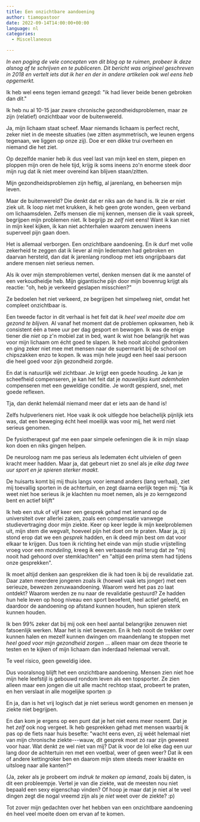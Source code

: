 ```yaml
---
title: Een onzichtbare aandoening
author: tiamopastoor
date: 2022-09-14T14:00:00+00:00
language: nl
categories:
  - Miscellaneous

---
```

_In een poging de vele concepten van dit blog op te ruimen, probeer ik deze alsnog af te schrijven en te publiceren. Dit bericht was origineel geschreven in 2018 en vertelt iets dat ik her en der in andere artikelen ook wel eens heb opgemerkt._

Ik heb wel eens tegen iemand gezegd: "ik had liever beide benen gebroken dan _dit_."

Ik heb nu al 10-15 jaar zware chronische gezondheidsproblemen, maar ze zijn (relatief) onzichtbaar voor de buitenwereld.

Ja, mijn lichaam staat scheef. Maar niemands lichaam is perfect recht, zeker niet in de meeste situaties (we zitten asymmetrisch, we leunen ergens tegenaan, we liggen op onze zij). Doe er een dikke trui overheen en niemand die het ziet.

Op dezelfde manier heb ik dus veel last van mijn keel en stem, piepen en ploppen mijn oren de hele tijd, krijg ik soms ineens zo'n enorme steek door mijn rug dat ik niet meer overeind kan blijven staan/zitten.

Mijn gezondheidsproblemen zijn heftig, al jarenlang, en beheersen mijn leven.

Maar de buitenwereld? Die denkt dat er niks aan de hand is. Ik zie er niet ziek uit. Ik loop niet met krukken, ik heb geen grote wonden, geen verband om lichaamsdelen. Zelfs mensen die mij kennen, mensen die ik vaak spreek, begrijpen mijn problemen niet. Ik begrijp ze _zelf_ niet eens! Want ik kan niet in mijn keel kijken, ik kan niet achterhalen waarom zenuwen ineens superveel pijn gaan doen.

Het is allemaal verborgen. Een onzichtbare aandoening. En ik durf met volle zekerheid te zeggen dat ik liever al mijn ledematen had gebroken en daarvan hersteld, dan dat ik jarenlang rondloop met iets ongrijpbaars dat andere mensen niet serieus nemen.

Als ik over mijn stemproblemen vertel, denken mensen dat ik me aanstel of een verkoudheidje heb. Mijn gigantische pijn door mijn bovenrug krijgt als reactie: "oh, heb je verkeerd geslapen misschien?" 

Ze bedoelen het niet verkeerd, ze begrijpen het simpelweg niet, omdat het compleet onzichtbaar is.

Een tweede factor in dit verhaal is het feit dat ik _heel veel moeite doe om gezond te blijven._ Al vanaf het moment dat de problemen opkwamen, heb ik consistent één a twee uur per dag gesport en bewogen. Ik was de enige tiener die _niet_ op z'n mobiel zat in bed, want ik wist hoe belangrijk het was voor mijn lichaam om écht goed te slapen. Ik heb nooit alcohol gedronken en ging zeker niet mee met mensen naar de supermarkt bij de school om chipszakken enzo te kopen. Ik was mijn hele jeugd een heel saai persoon die heel goed voor zijn gezondheid zorgde.

En dat is natuurlijk wél zichtbaar. Je krijgt een goede houding. Je kan je scheefheid compenseren, je kan het feit dat je _nauwelijks kunt ademhalen_ compenseren met een geweldige conditie. Je wordt gespierd, snel, met goede reflexen.

Tja, dan denkt helemáál niemand meer dat er iets aan de hand is!

Zelfs hulpverleners niet. Hoe vaak ik ook uitlegde hoe belachelijk pijnlijk iets was, dat een beweging écht heel moeilijk was voor mij, het werd niet serieus genomen. 

De fysiotherapeut gaf me een paar simpele oefeningen die ik in mijn slaap kon doen en niks gingen helpen. 

De neuroloog nam me pas serieus als ledematen écht uitvielen of geen kracht meer hadden. Maar ja, dat gebeurt niet zo snel als je _elke dag twee uur sport en je spieren sterker maakt._

De huisarts komt bij mij thuis langs voor iemand anders (lang verhaal), ziet mij toevallig sporten in de achtertuin, en zegt daarna eerlijk tegen mij: "tja ik weet niet hoe serieus ik je klachten nu moet nemen, als je zo kerngezond bent en actief blijft"

Ik heb een stuk of vijf keer een gesprek gehad met iemand op de universiteit over allerlei zaken, zoals een compensatie vanwege studievertraging door mijn ziekte. Keer op keer legde ik mijn keelproblemen uit, mijn stem die wegvalt, hoeveel pijn het doet om te praten. Maar ja, zij stond erop dat we een _gesprek_ hadden, en ik deed mijn best om dat voor elkaar te krijgen. Dus toen ik richting het einde van mijn studie vrijstelling vroeg voor een _mondeling_, kreeg ik een verbaasde mail terug dat ze "mij nooit had gehoord over stemklachten" en "altijd een prima stem had tijdens onze gesprekken".

Ik moet altijd denken aan gesprekken die ik had toen ik bij de revalidatie zat. Daar zaten meerdere jongeren zoals ik (hoewel vaak iets jonger) met een serieuze, bewezen zenuwaandoening. Waarom werd het pas zo laat ontdekt? Waarom werden ze nu naar de revalidatie gestuurd? Ze hadden hun hele leven op hoog niveau een sport beoefent, heel actief geleefd, en daardoor de aandoening op afstand kunnen houden, hun spieren sterk kunnen houden.

Ik ben 99% zeker dat bij mij ook een heel aantal belangrijke zenuwen niet fatsoenlijk werken. Maar het is niet bewezen. En ik heb nooit de trekker over kunnen halen en mezelf kunnen dwingen om maandenlang te stoppen met _heel goed voor mijn gezondheid zorgen_ ... alleen maar om deze theorie te testen en te kijken of mijn lichaam dan inderdaad helemaal vervalt.

Te veel risico, geen geweldig idee.

Dus vooralsnog blijft het een onzichtbare aandoening. Mensen zien niet hoe mijn hele leefstijl is gebouwd rondom leven als een topsporter. Ze zien alleen maar een jongen die uit alle macht rechtop staat, probeert te praten, en hen verslaat in alle mogelijke sporten :p 

En ja, dan is het vrij logisch dat je niet serieus wordt genomen en mensen je ziekte niet begrijpen.

En dan kom je ergens op een punt dat je het niet eens meer noemt. Dat je het _zelf_ ook nog vergeet. Ik heb gesprekken gehad met mensen waarbij ik pas op de fiets naar huis besefte: "wacht eens even, zij wéét helemaal niet van mijn chronische ziekte---wauw, dit gesprek moet zó raar zijn geweest voor haar. Wat denkt ze wel niet van mij? Dat ik voor de lol elke dag een uur lang door de achtertuin ren met een voetbal, weer of geen weer? Dat ik een of andere kettingroker ben en daarom mijn stem steeds meer kraakte en uitsloeg naar alle kanten?"

(Ja, zeker als je probeert om _indruk te maken op iemand_, zoals bij daten, is dit een probleempje. Vertel je van die ziekte, wat de meesten nou niet bepaald een sexy eigenschap vinden? Of hoop je maar dat je niet al te veel dingen zegt die nogal vreemd zijn als je _niet_ weet over de ziekte? :p)

Tot zover mijn gedachten over het hebben van een onzichtbare aandoening én heel veel moeite doen om ervan af te komen.